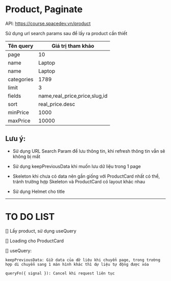 # Product, Paginate

API: https://course.spacedev.vn/product

Sử dụng url search params sau để lấy ra product cần thiết

Tên query| Giá trị tham khảo
--|--
page | 10 
name | Laptop
name | Laptop
categories | 1789
limit | 3
fields | name,real_price,price,slug,id
sort | real_price.desc
minPrice | 1000
maxPrice | 10000


## Lưu ý:

- Sử dụng URL Search Param để lưu thông tin, khi refresh thông tin vẫn sẽ không bị mất

- Sử dụng keepPreviousData khi muốn lưu dữ liệu trong 1 page

- Skeleton khi chưa có data nên gần giống với ProductCard nhất có thể, tránh trường hợp Skeleton và ProductCard có layout khác nhau

- Sử dụng Helmet cho title


------------------------
# TO DO LIST

[] Lấy product, sử dụng useQuery

[] Loading cho ProductCard

[] useQuery: 
    
    keepPreviousData: Giữ data của dữ liệu khi chuyển page, trong trường hợp di chuyển sang 1 màn hình khác thì dự liệu tự động được xóa

    queryFn({ signal }): Cancel khi request liên tục

        


